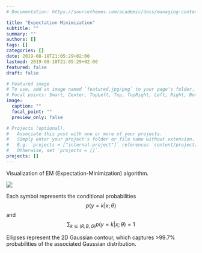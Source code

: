 ```yaml
---
# Documentation: https://sourcethemes.com/academic/docs/managing-content/

title: "Expectation Minimization"
subtitle: ""
summary: ""
authors: []
tags: []
categories: []
date: 2019-08-18T21:05:29+02:00
lastmod: 2019-08-18T21:05:29+02:00
featured: false
draft: false

# Featured image
# To use, add an image named `featured.jpg/png` to your page's folder.
# Focal points: Smart, Center, TopLeft, Top, TopRight, Left, Right, BottomLeft, Bottom, BottomRight.
image:
  caption: ""
  focal_point: ""
  preview_only: false

# Projects (optional).
#   Associate this post with one or more of your projects.
#   Simply enter your project's folder or file name without extension.
#   E.g. `projects = ["internal-project"]` references `content/project/deep-learning/index.md`.
#   Otherwise, set `projects = []`.
projects: []
---
```

Visualization of EM (Expectation-Minimization) algorithm.

![](giphy.gif)

Each symbol represents the conditional probabilities $$p(y=k|x; \theta)$$
and $$\sum_{k\in(R, B, G)}{p(y=k|x; \theta)}=1$$

Ellipses represent the 2D Gaussian contour, which captures >99.7% probabilities of the associated Gaussian distribution.